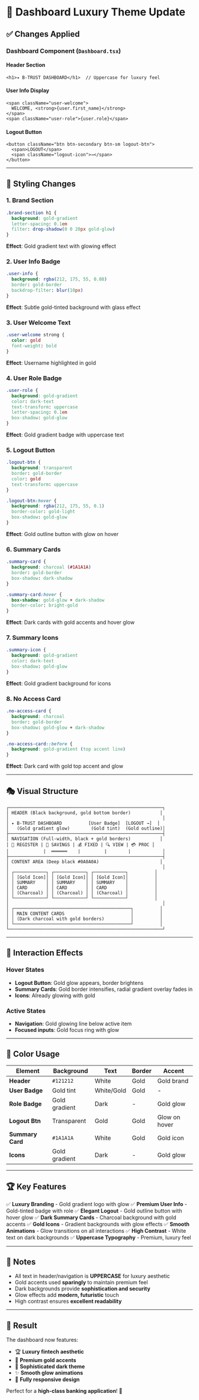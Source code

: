 # 🎯 Dashboard Luxury Theme Update

## ✅ Changes Applied

### **Dashboard Component (`Dashboard.tsx`)**

#### Header Section
```tsx
<h1>✦ B-TRUST DASHBOARD</h1>  // Uppercase for luxury feel
```

#### User Info Display
```tsx
<span className="user-welcome">
  WELCOME, <strong>{user.first_name}</strong>
</span>
<span className="user-role">{user.role}</span>
```

#### Logout Button
```tsx
<button className="btn btn-secondary btn-sm logout-btn">
  <span>LOGOUT</span>
  <span className="logout-icon">→</span>
</button>
```

---

## 🎨 Styling Changes

### **1. Brand Section**
```css
.brand-section h1 {
  background: gold-gradient
  letter-spacing: 0.1em
  filter: drop-shadow(0 0 20px gold-glow)
}
```
**Effect**: Gold gradient text with glowing effect

### **2. User Info Badge**
```css
.user-info {
  background: rgba(212, 175, 55, 0.08)
  border: gold-border
  backdrop-filter: blur(10px)
}
```
**Effect**: Subtle gold-tinted background with glass effect

### **3. User Welcome Text**
```css
.user-welcome strong {
  color: gold
  font-weight: bold
}
```
**Effect**: Username highlighted in gold

### **4. User Role Badge**
```css
.user-role {
  background: gold-gradient
  color: dark-text
  text-transform: uppercase
  letter-spacing: 0.1em
  box-shadow: gold-glow
}
```
**Effect**: Gold gradient badge with uppercase text

### **5. Logout Button**
```css
.logout-btn {
  background: transparent
  border: gold-border
  color: gold
  text-transform: uppercase
}

.logout-btn:hover {
  background: rgba(212, 175, 55, 0.1)
  border-color: gold-light
  box-shadow: gold-glow
}
```
**Effect**: Gold outline button with glow on hover

### **6. Summary Cards**
```css
.summary-card {
  background: charcoal (#1A1A1A)
  border: gold-border
  box-shadow: dark-shadow
}

.summary-card:hover {
  box-shadow: gold-glow + dark-shadow
  border-color: bright-gold
}
```
**Effect**: Dark cards with gold accents and hover glow

### **7. Summary Icons**
```css
.summary-icon {
  background: gold-gradient
  color: dark-text
  box-shadow: gold-glow
}
```
**Effect**: Gold gradient background for icons

### **8. No Access Card**
```css
.no-access-card {
  background: charcoal
  border: gold-border
  box-shadow: gold-glow + dark-shadow
}

.no-access-card::before {
  background: gold-gradient (top accent line)
}
```
**Effect**: Dark card with gold top accent and glow

---

## 🎭 Visual Structure

```
┌──────────────────────────────────────────────────────────┐
│ HEADER (Black background, gold bottom border)           │
│                                                          │
│ ✦ B-TRUST DASHBOARD          [User Badge]  [LOGOUT →]  │
│   (Gold gradient glow)        (Gold tint)  (Gold outline)│
├──────────────────────────────────────────────────────────┤
│ NAVIGATION (Full-width, black + gold borders)           │
│ 👤 REGISTER | 🏦 SAVINGS | 💰 FIXED | 🔍 VIEW | 💳 PROC │
│             |  ══════    |         |        |            │
├──────────────────────────────────────────────────────────┤
│ CONTENT AREA (Deep black #0A0A0A)                       │
│                                                          │
│ ┌────────────┐ ┌────────────┐ ┌────────────┐          │
│ │ [Gold Icon]│ │ [Gold Icon]│ │ [Gold Icon]│          │
│ │ SUMMARY    │ │ SUMMARY    │ │ SUMMARY    │          │
│ │ CARD       │ │ CARD       │ │ CARD       │          │
│ │ (Charcoal) │ │ (Charcoal) │ │ (Charcoal) │          │
│ └────────────┘ └────────────┘ └────────────┘          │
│                                                          │
│ ┌────────────────────────────────────────────┐          │
│ │ MAIN CONTENT CARDS                         │          │
│ │ (Dark charcoal with gold borders)          │          │
│ └────────────────────────────────────────────┘          │
└──────────────────────────────────────────────────────────┘
```

---

## 💫 Interaction Effects

### **Hover States**
- **Logout Button**: Gold glow appears, border brightens
- **Summary Cards**: Gold border intensifies, radial gradient overlay fades in
- **Icons**: Already glowing with gold

### **Active States**
- **Navigation**: Gold glowing line below active item
- **Focused inputs**: Gold focus ring with glow

---

## 🎨 Color Usage

| Element | Background | Text | Border | Accent |
|---------|-----------|------|--------|--------|
| **Header** | `#121212` | White | Gold | Gold brand |
| **User Badge** | Gold tint | White/Gold | Gold | - |
| **Role Badge** | Gold gradient | Dark | - | Gold glow |
| **Logout Btn** | Transparent | Gold | Gold | Glow on hover |
| **Summary Card** | `#1A1A1A` | White | Gold | Gold icon |
| **Icons** | Gold gradient | Dark | - | Gold glow |

---

## 🏆 Key Features

✅ **Luxury Branding** - Gold gradient logo with glow
✅ **Premium User Info** - Gold-tinted badge with role
✅ **Elegant Logout** - Gold outline button with hover glow
✅ **Dark Summary Cards** - Charcoal background with gold accents
✅ **Gold Icons** - Gradient backgrounds with glow effects
✅ **Smooth Animations** - Glow transitions on all interactions
✅ **High Contrast** - White text on dark backgrounds
✅ **Uppercase Typography** - Premium, luxury feel

---

## 📝 Notes

- All text in header/navigation is **UPPERCASE** for luxury aesthetic
- Gold accents used **sparingly** to maintain premium feel
- Dark backgrounds provide **sophistication and security**
- Glow effects add **modern, futuristic** touch
- High contrast ensures **excellent readability**

---

## 🚀 Result

The dashboard now features:
- 🏆 **Luxury fintech aesthetic**
- 💎 **Premium gold accents**
- 🖤 **Sophisticated dark theme**
- ✨ **Smooth glow animations**
- 📱 **Fully responsive design**

Perfect for a **high-class banking application**! 🎯
